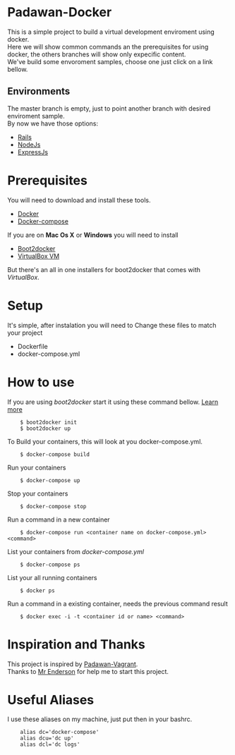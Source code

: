 # Padawan-Docker
This is a simple project to build a virtual development enviroment using docker.  
Here we will show common commands an the prerequisites for using docker, the others branches will show only expecific content.  
We've build some envoroment samples, choose one just click on a link bellow.

## Environments
The master branch is empty, just to point another branch with desired enviroment sample.  
By now we have those options:
* [Rails](https://github.com/Padawan-org/Padawan-Docker/tree/rails)
* [NodeJs](https://github.com/Padawan-org/Padawan-Docker/tree/nodeJs)
* [ExpressJs](https://github.com/Padawan-org/Padawan-Docker/tree/express)

# Prerequisites
You will need to download and install these tools.
* [Docker](https://docs.docker.com/installation/)
* [Docker-compose](https://docs.docker.com/compose/install/)

If you are on **Mac Os X** or **Windows** you will need to install
* [Boot2docker](https://github.com/boot2docker/boot2docker#installation)
* [VirtualBox VM](https://www.virtualbox.org/wiki/Downloads)

But there's an all in one installers for boot2docker that comes with *VirtualBox*.

# Setup
It's simple, after instalation you will need to Change these files to match your project
* Dockerfile
* docker-compose.yml

# How to use
If you are using *boot2docker* start it using these command bellow. [Learn more](https://github.com/boot2docker/boot2docker#how-to-use)

		$ boot2docker init
		$ boot2docker up

To Build your containers, this will look at you docker-compose.yml.

		$ docker-compose build

Run your containers

		$ docker-compose up

Stop your containers

		$ docker-compose stop

Run a command in a new container

		$ docker-compose run <container name on docker-compose.yml> <command>

List your containers from *docker-compose.yml*

		$ docker-compose ps
		
List your all running containers

		$ docker ps

Run a command in a existing container, needs the previous command result

		$ docker exec -i -t <container id or name> <command>

# Inspiration and Thanks
This project is inspired by [Padawan-Vagrant](https://github.com/brunodles/Padawan-Vagrant).  
Thanks to [Mr Enderson](https://github.com/endersonmaia) for help me to start this project.

# Useful Aliases
I use these aliases on my machine, just put then in your bashrc.

		alias dc='docker-compose'
		alias dcu='dc up'
		alias dcl='dc logs'
